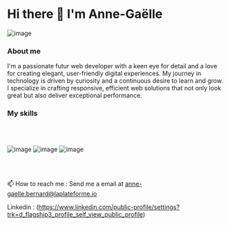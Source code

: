  <h1>Hi there 👋 I'm Anne-Gaëlle </h1>

 
![image](https://github.com/user-attachments/assets/122d28b3-d2d2-4129-8515-1713fb6224cc)


              
                                                                                                                        
                                                                                                                        
                                                                                                                        
                                                                                                                        
                                                                                                                        

<h3>About me </h3>

I'm a passionate futur web developer with a keen eye for detail and a love for creating elegant, user-friendly digital experiences. My journey in technology is driven by curiosity and a continuous desire to learn and grow. I specialize in crafting responsive, efficient web solutions that not only look great but also deliver exceptional performance.


<h3> My skills</h3>

<br>
<br>

![image](https://github.com/user-attachments/assets/123c1e1c-21b4-43c9-8d00-8516bc345051)
![image](https://github.com/user-attachments/assets/3500f7bd-3a1d-4309-b1aa-a6f866c7cba2)
![image](https://github.com/user-attachments/assets/f76632e9-df7b-4816-83bf-094db839bc83)


<br>
<br>


📫 How to reach me : Send me a email at anne-gaelle.bernard@laplateforme.io 

Linkedin : (https://www.linkedin.com/public-profile/settings?trk=d_flagship3_profile_self_view_public_profile)
